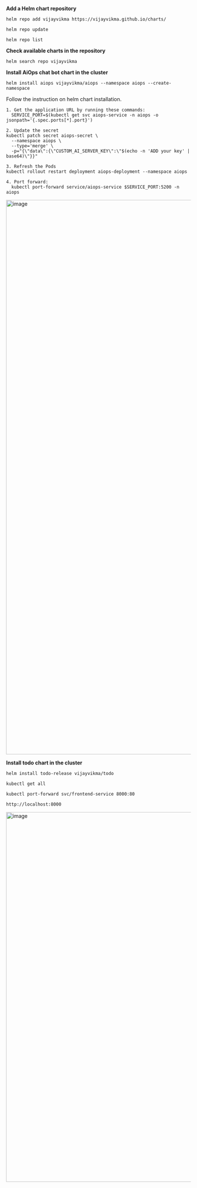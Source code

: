 **Add a Helm chart repository**
```
helm repo add vijayvikma https://vijayvikma.github.io/charts/

helm repo update

helm repo list
```
**Check available charts in the repository**
```
helm search repo vijayvikma
```

**Install AiOps chat bot chart in the cluster**
```
helm install aiops vijayvikma/aiops --namespace aiops --create-namespace
```
Follow the instruction on helm chart installation.

```
1. Get the application URL by running these commands:
  SERVICE_PORT=$(kubectl get svc aiops-service -n aiops -o jsonpath='{.spec.ports[*].port}')

2. Update the secret
kubectl patch secret aiops-secret \
  --namespace aiops \
  --type='merge' \
  -p="{\"data\":{\"CUSTOM_AI_SERVER_KEY\":\"$(echo -n 'ADD your key' | base64)\"}}"

3. Refresh the Pods
kubectl rollout restart deployment aiops-deployment --namespace aiops

4. Port forward:
  kubectl port-forward service/aiops-service $SERVICE_PORT:5200 -n aiops

```


<img width="1510" alt="image" src="https://github.com/user-attachments/assets/48067197-571a-4f36-8dd5-cde6eb4d3ebb" />






**Install todo chart in the cluster**
```
helm install todo-release vijayvikma/todo 
```

```
kubectl get all 

kubectl port-forward svc/frontend-service 8000:80 

http://localhost:8000
```
<img width="1007" alt="image" src="https://github.com/user-attachments/assets/c1ce02f1-edd6-474e-8f56-f79373e5596e">


